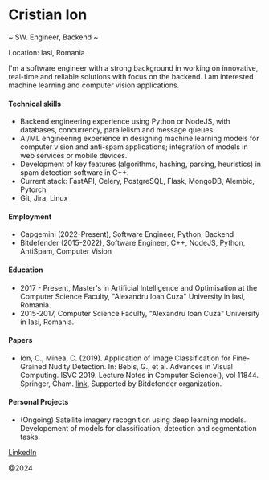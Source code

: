# Cristian Ion
~ SW. Engineer, Backend ~

Location: Iasi, Romania

I'm a software engineer with a strong background in working on innovative, real-time and reliable solutions with focus on the backend. I am interested machine learning and computer vision applications.

#### Technical skills
- Backend engineering experience using Python or NodeJS, with databases, concurrency, parallelism and message queues.
- AI/ML engineering experience in designing machine learning models for computer vision and anti-spam applications; integration of models in web services or mobile devices.
- Development of key features (algorithms, hashing, parsing, heuristics) in spam detection software in C++.
- Current stack: FastAPI, Celery, PostgreSQL, Flask, MongoDB, Alembic, Pytorch
- Git, Jira, Linux

#### Employment
- Capgemini (2022-Present), Software Engineer, Python, Backend
- Bitdefender (2015-2022), Software Engineer, C++, NodeJS, Python, AntiSpam, Computer Vision

#### Education
- 2017 - Present, Master's in Artificial Intelligence and Optimisation at the Computer Science Faculty, "Alexandru Ioan Cuza" University in Iasi, Romania.
- 2015-2017, Computer Science Faculty, "Alexandru Ioan Cuza" University in Iasi, Romania.

#### Papers
- Ion, C., Minea, C. (2019). Application of Image Classification for Fine-Grained Nudity Detection. In: Bebis, G., et al. Advances in Visual Computing. ISVC 2019. Lecture Notes in Computer Science(), vol 11844. Springer, Cham. [link](https://doi.org/10.1007/978-3-030-33720-9_1), Supported by Bitdefender organization.

#### Personal Projects
- (Ongoing) Satellite imagery recognition using deep learning models. Developement of models for classification, detection and segmentation tasks.


[LinkedIn](https://www.linkedin.com/in/cristianion94/)

@2024

